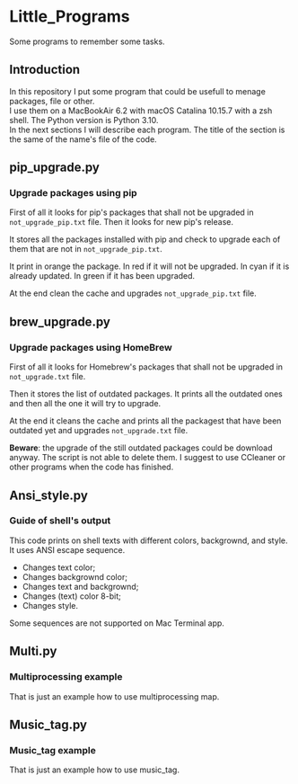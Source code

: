 # Little_Programs

Some programs to remember some tasks.

## Introduction

In this repository I put some program that could be usefull to menage packages, file or other.  
I use them on a MacBookAir 6.2 with macOS Catalina 10.15.7 with a zsh shell. The Python version is Python 3.10.  
In the next sections I will describe each program. The title of the section is the same of the name's file of the code.

## pip_upgrade.py

### Upgrade packages using pip

First of all it looks for pip's packages that shall not be upgraded in ```not_upgrade_pip.txt``` file.
Then it looks for new pip's release.

It stores all the packages installed with pip and check to upgrade each of them that are not in ```not_upgrade_pip.txt```.

It print in orange the package. In red if it will not be upgraded. In cyan if it is already updated. In green if it has been upgraded.

At the end clean the cache and upgrades ```not_upgrade_pip.txt``` file.

## brew_upgrade.py

### Upgrade packages using HomeBrew

First of all it looks for Homebrew's packages that shall not be upgraded in ```not_upgrade.txt``` file.

Then it stores the list of outdated packages.
It prints all the outdated ones and then all the one it will try to upgrade.

At the end it cleans the cache and prints all the packagest that have been outdated yet and upgrades ```not_upgrade.txt``` file.

**Beware**: the upgrade of the still outdated packages could be download anyway. The script is not able to delete them. I suggest to use CCleaner or other programs when the code has finished.

## Ansi_style.py

### Guide of shell's output

This code prints on shell texts with different colors, backgrownd, and style. It uses ANSI escape sequence.

- Changes text color;
- Changes backgrownd color;
- Changes text and backgrownd;
- Changes (text) color 8-bit;
- Changes style.

Some sequences are not supported on Mac Terminal app.

## Multi.py

### Multiprocessing example

That is just an example how to use multiprocessing map.

## Music_tag.py

### Music_tag example

That is just an example how to use music_tag.
